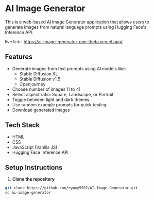 # AI Image Generator

This is a web-based AI Image Generator application that allows users to generate images from natural language prompts using Hugging Face's Inference API.

live link : https://ai-image-generator-one-theta.vercel.app/

## Features

- Generate images from text prompts using AI models like:
  - Stable Diffusion XL
  - Stable Diffusion v1.5
  - Openjourney
- Choose number of images (1 to 4)
- Select aspect ratio: Square, Landscape, or Portrait
- Toggle between light and dark themes
- Use random example prompts for quick testing
- Download generated images

## Tech Stack

- HTML
- CSS
- JavaScript (Vanilla JS)
- Hugging Face Inference API

## Setup Instructions

1. **Clone the repository**

```bash
git clone https://github.com/zymmy5507/AI-Image-Generator.git
cd ai-image-generator

